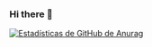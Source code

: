 ### Hi there 👋

<!--
**Luis-zunino/luis-zunino** is a ✨ _special_ ✨ repository because its `README.md` (this file) appears on your GitHub profile.

Here are some ideas to get you started:

- 🔭 I’m currently working on ...
- 🌱 I’m currently learning ...
- 👯 I’m looking to collaborate on ...
- 🤔 I’m looking for help with ...
- 💬 Ask me about ...
- 📫 How to reach me: ...
- 😄 Pronouns: ...
- ⚡ Fun fact: ...
-->
[![Estadísticas de GitHub de Anurag](https://github-readme-stats.vercel.app/api?username=luis-zunino)](https://github.com/anuraghazra/github-readme-stats)
